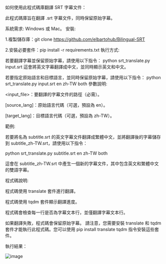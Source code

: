 如何使用此程式碼庫翻譯 SRT 字幕文件：


此程式碼庫旨在翻譯 .srt 字幕文件，同時保留原始字幕。


系統需求: Windows 或 Mac。
安裝:

1.複製儲存庫：git clone https://github.com/elbartohub/Bilingual-SRT

2.安裝必要套件：pip install -r requirements.txt
執行方式:


若要翻譯字幕並保留原始字幕，請使用以下指令： python srt_translate.py input.srt 這會將英文字幕翻譯成中文，並同時顯示英文和中文。


若要指定原始語言和目標語言，並同時保留原始字幕，請使用以下指令： python srt_translate.py input.srt en zh-TW both
參數說明:



<input_file>：要翻譯的字幕文件的路徑（必需）。



[source_lang]：原始語言代碼（可選，預設為 en）。



[target_lang]：目標語言代碼（可選，預設為 zh-TW）。


範例:


若要將名為 subtitle.srt 的英文字幕文件翻譯成繁體中文，並將翻譯後的字幕儲存到 subtitle_zh-TW.srt，請使用以下指令：


python srt_translate.py subtitle.srt en zh-TW both


這會在 subtitle_zh-TW.srt 中產生一個新的字幕文件，其中包含英文和繁體中文的雙語字幕。


程式碼說明:



程式碼使用 translate 套件進行翻譯。



程式碼使用 tqdm 套件顯示翻譯進度。



程式碼會檢查每一行是否為字幕文本行，並僅翻譯字幕文本行。



如果翻譯失敗，程式碼會保留原始字幕。
請注意，您需要安裝 translate 和 tqdm 套件才能執行此程式碼。您可以使用 pip install translate tqdm 指令安裝這些套件。

執行結果：

![image](https://github.com/user-attachments/assets/264252b8-957b-4c92-924a-a433d29d3fcb)

